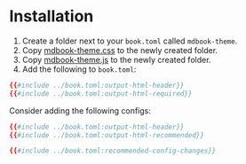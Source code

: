 # Installation

1. Create a folder next to your `book.toml` called `mdbook-theme`.
2. Copy [mdbook-theme.css]() to the newly created folder.
3. Copy [mdbook-theme.js]() to the newly created folder.
4. Add the following to `book.toml`:
```toml
{{#include ../book.toml:output-html-header}}
{{#include ../book.toml:output-html-required}}
```

Consider adding the following configs:
```toml
{{#include ../book.toml:output-html-header}}
{{#include ../book.toml:output-html-recommended}}

{{#include ../book.toml:recommended-config-changes}}
```
